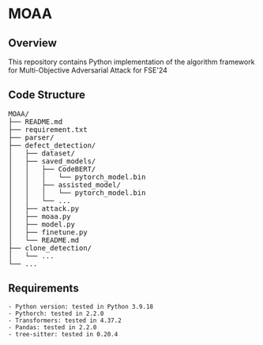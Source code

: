 # MOAA

## Overview
This repository contains Python implementation of the algorithm framework for Multi-Objective Adversarial Attack for FSE'24

## Code Structure
<pre>
MOAA/
├── README.md
├── requirement.txt
├── parser/
├── defect_detection/
│   ├── dataset/
│   ├── saved_models/
│   │   ├── CodeBERT/
│   │   │   └── pytorch_model.bin
│   │   ├── assisted_model/
│   │   │   └── pytorch_model.bin
│   │   └── ...
│   ├── attack.py
│   ├── moaa.py
│   ├── model.py
│   ├── finetune.py
│   └── README.md
├── clone_detection/
│   └── ...
└── ...
</pre>



## Requirements
    - Python version: tested in Python 3.9.18
    - Pythorch: tested in 2.2.0
    - Transformers: tested in 4.37.2
    - Pandas: tested in 2.2.0
    - tree-sitter: tested in 0.20.4